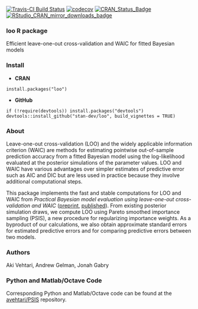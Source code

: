 [![Travis-CI Build Status](https://travis-ci.org/stan-dev/loo.svg?branch=develop)](https://travis-ci.org/stan-dev/loo)
[![codecov](https://codecov.io/gh/stan-dev/loo/branch/develop/graph/badge.svg)](https://codecov.io/github/stan-dev/loo?branch=develop)
[![CRAN_Status_Badge](http://www.r-pkg.org/badges/version/loo?color=blue)](http://cran.r-project.org/web/packages/loo)
[![RStudio_CRAN_mirror_downloads_badge](http://cranlogs.r-pkg.org/badges/grand-total/loo?color=blue)](http://cran.r-project.org/web/packages/loo)

### **loo** R package

Efficient leave-one-out cross-validation and WAIC for fitted Bayesian models

### Install

* **CRAN**

```{r}
install.packages("loo")
```

* **GitHub**

```{r}
if (!require(devtools)) install.packages("devtools")
devtools::install_github("stan-dev/loo", build_vignettes = TRUE)
```

### About

Leave-one-out cross-validation (LOO) and the widely applicable information
criterion (WAIC) are methods for estimating pointwise out-of-sample
prediction accuracy from a fitted Bayesian model using the log-likelihood
evaluated at the posterior simulations of the parameter values. LOO and WAIC
have various advantages over simpler estimates of predictive error such as
AIC and DIC but are less used in practice because they involve additional
computational steps.

This package implements the fast and stable computations for LOO and WAIC from
*Practical Bayesian model evaluation using leave-one-out cross-validation and WAIC* 
([preprint](http://arxiv.org/abs/1507.04544), 
[published](http://link.springer.com/article/10.1007%2Fs11222-016-9696-4)).
From existing posterior simulation draws, we compute LOO using Pareto smoothed
importance sampling (PSIS), a new procedure for regularizing importance weights.
As a byproduct of our calculations, we also obtain approximate standard errors
for estimated predictive errors and for comparing predictive errors between two
models.

### Authors
Aki Vehtari, Andrew Gelman, Jonah Gabry

### Python and Matlab/Octave Code
Corresponding Python and Matlab/Octave code can be found at the
[avehtari/PSIS](https://github.com/avehtari/PSIS) repository.
